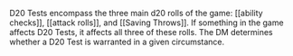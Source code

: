 D20 Tests encompass the three main d20 rolls of the game: [[ability checks]], [[attack rolls]], and [[Saving Throws]]. If something in the game affects D20 Tests, it affects all three of these rolls. The DM determines whether a D20 Test is warranted in a given circumstance.